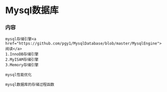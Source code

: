 # Mysql数据库

<h3>内容</h3>

```mysql
mysql存储引擎<a href="https://github.com/pgy1/MysqlDatabase/blob/master/MysqlEngine">阅读</a>
1.InnoDB存储引擎
2.MyISAM存储引擎
3.Memory存储引擎
```

```mysql
mysql性能优化
```

```mysql
mysql数据库的存储过程函数
```

